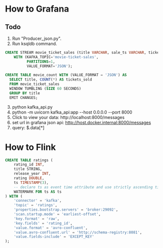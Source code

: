 # How to Grafana
## Todo
1. Run "Producer_json.py".
2. Run ksqldb command.
```sql
CREATE STREAM movie_ticket_sales (title VARCHAR, sale_ts VARCHAR, ticket_total_value INT)
    WITH (KAFKA_TOPIC='movie-ticket-sales',
          PARTITIONS=1,
          VALUE_FORMAT='JSON');
  
CREATE TABLE movie_count WITH (VALUE_FORMAT = 'JSON') AS
  SELECT title, COUNT(*) AS tickets_sold
  FROM movie_ticket_sales
  WINDOW TUMBLING (SIZE 60 SECONDS)
  GROUP BY title
  EMIT CHANGES;
  ```
3. python kafka_api.py
4. python -m uvicorn kafka_api:app --host 0.0.0.0 --port 8000
5. Click to view your data: http://localhost:8000/messages
6. set url in grafana json api: http://host.docker.internal:8000/messages
7. query: $.data[*]

# How to Flink
```sql
CREATE TABLE ratings (
    rating_id INT,
    title STRING,
    release_year INT,
    rating DOUBLE,
    ts TIMESTAMP(3),
    -- declare ts as event time attribute and use strictly ascending timestamp watermark strategy
    WATERMARK FOR ts AS ts
) WITH (
    'connector' = 'kafka',
    'topic' = 'ratings',
    'properties.bootstrap.servers' = 'broker:29092',
    'scan.startup.mode' = 'earliest-offset',
    'key.format' = 'raw',
    'key.fields' = 'rating_id',
    'value.format' = 'avro-confluent',
    'value.avro-confluent.url' = 'http://schema-registry:8081',
    'value.fields-include' = 'EXCEPT_KEY'
);
```
